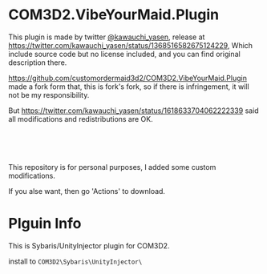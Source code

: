# COM3D2.VibeYourMaid.Plugin

This plugin is made by twitter [@kawauchi_yasen](https://twitter.com/kawauchi_yasen), release at https://twitter.com/kawauchi_yasen/status/1368516582675124229, Which include source code but no license included, and you can find original description there.

https://github.com/customordermaid3d2/COM3D2.VibeYourMaid.Plugin made a fork form that, this is fork's fork, so if there is infringement, it will not be my responsibility.

But https://twitter.com/kawauchi_yasen/status/1618633704062222339 said all modifications and redistributions are OK.

<br>
<br>
<br>

This repository is for personal purposes, I added some custom modifications.

If you alse want, then go 'Actions' to download.

# Plguin Info
This is Sybaris/UnityInjector plugin for COM3D2.

install to `COM3D2\Sybaris\UnityInjector\`
